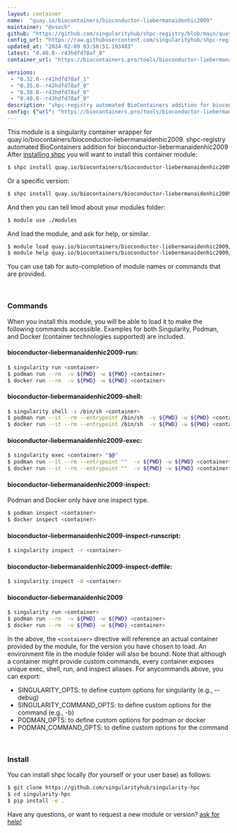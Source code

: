```yaml
---
layout: container
name:  "quay.io/biocontainers/bioconductor-liebermanaidenhic2009"
maintainer: "@vsoch"
github: "https://github.com/singularityhub/shpc-registry/blob/main/quay.io/biocontainers/bioconductor-liebermanaidenhic2009/container.yaml"
config_url: "https://raw.githubusercontent.com/singularityhub/shpc-registry/main/quay.io/biocontainers/bioconductor-liebermanaidenhic2009/container.yaml"
updated_at: "2024-02-09 03:56:51.193483"
latest: "0.40.0--r43hdfd78af_0"
container_url: "https://biocontainers.pro/tools/bioconductor-liebermanaidenhic2009"

versions:
 - "0.32.0--r41hdfd78af_1"
 - "0.35.0--r42hdfd78af_0"
 - "0.38.0--r43hdfd78af_0"
 - "0.40.0--r43hdfd78af_0"
description: "shpc-registry automated BioContainers addition for bioconductor-liebermanaidenhic2009"
config: {"url": "https://biocontainers.pro/tools/bioconductor-liebermanaidenhic2009", "maintainer": "@vsoch", "description": "shpc-registry automated BioContainers addition for bioconductor-liebermanaidenhic2009", "latest": {"0.40.0--r43hdfd78af_0": "sha256:fa570b341c69ba4f389ae78e20621566f6c1c6d0718a2469d07c907fcd952c9e"}, "tags": {"0.32.0--r41hdfd78af_1": "sha256:4bafc704e45886e93f85f80f9f16fc3f7b338e9b6d1fe0dd75dd28a4e7dbdf6f", "0.35.0--r42hdfd78af_0": "sha256:e69af972e48da416a08cae1dae2b8ec575043e1883c81b2f3eba514300a19fa4", "0.38.0--r43hdfd78af_0": "sha256:35a6d5a33d167c0cd62ce9aa4fdf8a13d97616152a2369d7cefd558b4ebc97de", "0.40.0--r43hdfd78af_0": "sha256:fa570b341c69ba4f389ae78e20621566f6c1c6d0718a2469d07c907fcd952c9e"}, "docker": "quay.io/biocontainers/bioconductor-liebermanaidenhic2009"}
---
```


This module is a singularity container wrapper for quay.io/biocontainers/bioconductor-liebermanaidenhic2009.
shpc-registry automated BioContainers addition for bioconductor-liebermanaidenhic2009
After [installing shpc](#install) you will want to install this container module:


```bash
$ shpc install quay.io/biocontainers/bioconductor-liebermanaidenhic2009
```

Or a specific version:

```bash
$ shpc install quay.io/biocontainers/bioconductor-liebermanaidenhic2009:0.40.0--r43hdfd78af_0
```

And then you can tell lmod about your modules folder:

```bash
$ module use ./modules
```

And load the module, and ask for help, or similar.

```bash
$ module load quay.io/biocontainers/bioconductor-liebermanaidenhic2009/0.40.0--r43hdfd78af_0
$ module help quay.io/biocontainers/bioconductor-liebermanaidenhic2009/0.40.0--r43hdfd78af_0
```

You can use tab for auto-completion of module names or commands that are provided.

<br>

### Commands

When you install this module, you will be able to load it to make the following commands accessible.
Examples for both Singularity, Podman, and Docker (container technologies supported) are included.

#### bioconductor-liebermanaidenhic2009-run:

```bash
$ singularity run <container>
$ podman run --rm  -v ${PWD} -w ${PWD} <container>
$ docker run --rm  -v ${PWD} -w ${PWD} <container>
```

#### bioconductor-liebermanaidenhic2009-shell:

```bash
$ singularity shell -s /bin/sh <container>
$ podman run --it --rm --entrypoint /bin/sh  -v ${PWD} -w ${PWD} <container>
$ docker run --it --rm --entrypoint /bin/sh  -v ${PWD} -w ${PWD} <container>
```

#### bioconductor-liebermanaidenhic2009-exec:

```bash
$ singularity exec <container> "$@"
$ podman run --it --rm --entrypoint ""  -v ${PWD} -w ${PWD} <container> "$@"
$ docker run --it --rm --entrypoint ""  -v ${PWD} -w ${PWD} <container> "$@"
```

#### bioconductor-liebermanaidenhic2009-inspect:

Podman and Docker only have one inspect type.

```bash
$ podman inspect <container>
$ docker inspect <container>
```

#### bioconductor-liebermanaidenhic2009-inspect-runscript:

```bash
$ singularity inspect -r <container>
```

#### bioconductor-liebermanaidenhic2009-inspect-deffile:

```bash
$ singularity inspect -d <container>
```



#### bioconductor-liebermanaidenhic2009

```bash
$ singularity run <container>
$ podman run --rm  -v ${PWD} -w ${PWD} <container>
$ docker run --rm  -v ${PWD} -w ${PWD} <container>
```


In the above, the `<container>` directive will reference an actual container provided
by the module, for the version you have chosen to load. An environment file in the
module folder will also be bound. Note that although a container
might provide custom commands, every container exposes unique exec, shell, run, and
inspect aliases. For anycommands above, you can export:

 - SINGULARITY_OPTS: to define custom options for singularity (e.g., --debug)
 - SINGULARITY_COMMAND_OPTS: to define custom options for the command (e.g., -b)
 - PODMAN_OPTS: to define custom options for podman or docker
 - PODMAN_COMMAND_OPTS: to define custom options for the command

<br>

### Install

You can install shpc locally (for yourself or your user base) as follows:

```bash
$ git clone https://github.com/singularityhub/singularity-hpc
$ cd singularity-hpc
$ pip install -e .
```

Have any questions, or want to request a new module or version? [ask for help!](https://github.com/singularityhub/singularity-hpc/issues)